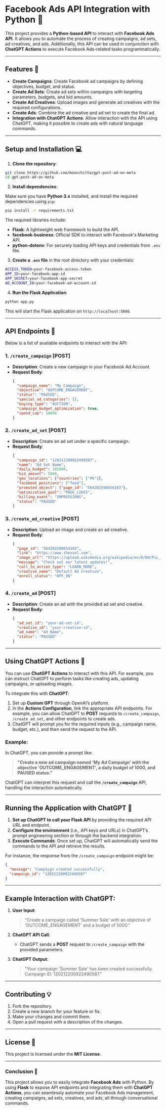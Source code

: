 # **Facebook Ads API Integration with Python** 🎯

This project provides a **Python-based API** to interact with **Facebook Ads API**. It allows you to automate the process of creating campaigns, ad sets, ad creatives, and ads. Additionally, this API can be used in conjunction with **ChatGPT Actions** to execute Facebook Ads-related tasks programmatically.

---

## **Features** 🔧

- **Create Campaigns**: Create Facebook ad campaigns by defining objectives, budget, and status.
- **Create Ad Sets**: Create ad sets within campaigns with targeting parameters, budgets, and bid amounts.
- **Create Ad Creatives**: Upload images and generate ad creatives with the required configurations.
- **Create Ads**: Combine the ad creative and ad set to create the final ad.
- **Integration with ChatGPT Actions**: Allow interaction with the API using ChatGPT, making it possible to create ads with natural language commands.

---

## **Setup and Installation** 💻

1. **Clone the repository**:

```bash
git clone https://github.com/moonchitta/gpt-post-ad-on-meta
cd gpt-post-ad-on-meta
```

2. **Install dependencies**:

Make sure you have **Python 3.x** installed, and install the required dependencies using `pip`:

```bash
pip install -r requirements.txt
```

The required libraries include:
- **Flask**: A lightweight web framework to build the API.
- **facebook-business**: Official SDK to interact with Facebook's Marketing API.
- **python-dotenv**: For securely loading API keys and credentials from `.env` file.

3. **Create a `.env` file** in the root directory with your credentials:

```bash
ACCESS_TOKEN=your-facebook-access-token
APP_ID=your-facebook-app-id
APP_SECRET=your-facebook-app-secret
AD_ACCOUNT_ID=your-facebook-ad-account-id
```

4. **Run the Flask Application**:

```bash
python app.py
```

This will start the Flask application on `http://localhost:5000`.

---

## **API Endpoints** 📡

Below is a list of available endpoints to interact with the API:

### **1. `/create_campaign`** [POST]
- **Description**: Create a new campaign in your Facebook Ad Account.
- **Request Body**:
    ```json
    {
      "campaign_name": "My Campaign",
      "objective": "OUTCOME_ENGAGEMENT",
      "status": "PAUSED",
      "special_ad_categories": [],
      "buying_type": "AUCTION",
      "campaign_budget_optimization": true,
      "spend_cap": 10000
    }
    ```

### **2. `/create_ad_set`** [POST]
- **Description**: Create an ad set under a specific campaign.
- **Request Body**:
    ```json
    {
      "campaign_id": "120212200922490587",
      "name": "Ad Set Name",
      "daily_budget": 105000,
      "bid_amount": 5000,
      "geo_locations": {"countries": ["PK"]},
      "facebook_positions": ["feed"],
      "promoted_object": {"page_id": "564302590654103"},
      "optimization_goal": "PAGE_LIKES",
      "billing_event": "IMPRESSIONS",
      "status": "PAUSED"
    }
    ```

### **3. `/create_ad_creative`** [POST]
- **Description**: Upload an image and create an ad creative.
- **Request Body**:
    ```json
    {
      "page_id": "564302590654103",
      "link": "https://www.thexsol.com",
      "image_url": "https://upload.wikimedia.org/wikipedia/en/0/0d/PiL_Public_Image.jpg",
      "message": "Check out our latest updates!",
      "call_to_action_type": "LEARN_MORE",
      "creative_name": "Default Ad Creative",
      "enroll_status": "OPT_IN"
    }
    ```

### **4. `/create_ad`** [POST]
- **Description**: Create an ad with the provided ad set and creative.
- **Request Body**:
    ```json
    {
      "ad_set_id": "your-ad-set-id",
      "creative_id": "your-creative-id",
      "ad_name": "Ad Name",
      "status": "PAUSED"
    }
    ```

---

## **Using ChatGPT Actions** 🤖

You can use **ChatGPT Actions** to interact with this API. For example, you can instruct ChatGPT to perform tasks like creating ads, updating campaigns, or uploading images. 

To integrate this with **ChatGPT**:
1. Set up **Custom GPT** through OpenAI’s platform.
2. In the **Actions Configuration**, link the appropriate API endpoints. For example, you can allow ChatGPT to **POST** requests to `/create_campaign`, `/create_ad_set`, and other endpoints to create ads.
3. ChatGPT will prompt you for the required inputs (e.g., campaign name, budget, etc.), and then send the request to the API.

### **Example**:
In ChatGPT, you can provide a prompt like:

> **"Create a new ad campaign named 'My Ad Campaign' with the objective 'OUTCOME_ENGAGEMENT', a daily budget of 1000, and PAUSED status."**

ChatGPT can interpret this request and call the **`/create_campaign`** API, handling the interaction automatically.

---

## **Running the Application with ChatGPT** 🤝

1. **Set up ChatGPT to call your Flask API** by providing the required API URL and endpoint.
2. **Configure the environment** (i.e., API keys and URLs) in ChatGPT’s prompt engineering section or through the backend integration.
3. **Execute Commands**: Once set up, ChatGPT will automatically send the commands to the API and retrieve the results.

For instance, the response from the `/create_campaign` endpoint might be:

```json
{
  "message": "Campaign created successfully",
  "campaign_id": "120212200922490587"
}
```

---

## **Example Interaction with ChatGPT**:

1. **User Input**: 
   > "Create a campaign called 'Summer Sale' with an objective of 'OUTCOME_ENGAGEMENT' and a budget of 5000."

2. **ChatGPT API Call**: 
   - ChatGPT sends a **POST** request to `/create_campaign` with the provided parameters.
   
3. **ChatGPT Output**:
   > "Your campaign 'Summer Sale' has been created successfully. Campaign ID: 120212200922490587."

---

## **Contributing** 💡

1. Fork the repository.
2. Create a new branch for your feature or fix.
3. Make your changes and commit them.
4. Open a pull request with a description of the changes.

---

## **License** 📜

This project is licensed under the **MIT License**.

---

### **Conclusion** 🎉

This project allows you to easily integrate **Facebook Ads** with Python. By using **Flask** to expose API endpoints and integrating them with **ChatGPT Actions**, you can seamlessly automate your Facebook Ads management, creating campaigns, ad sets, creatives, and ads, all through conversational commands.
